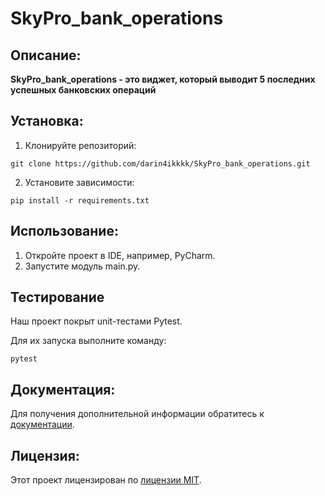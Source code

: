 # SkyPro_bank_operations

## Описание:

**SkyPro_bank_operations - это виджет, который выводит 5 последних успешных банковских операций**

## Установка:

1. Клонируйте репозиторий:
```
git clone https://github.com/darin4ikkkk/SkyPro_bank_operations.git
```
2. Установите зависимости:
```
pip install -r requirements.txt
```
## Использование:

1. Откройте проект в IDE, например, PyCharm.
2. Запустите модуль main.py.

## Тестирование
Наш проект покрыт unit-тестами Pytest. 

Для их запуска выполните команду:
```
pytest
```


## Документация:

Для получения дополнительной информации обратитесь к [документации](docs/README.md).

## Лицензия:

Этот проект лицензирован по [лицензии MIT](LICENSE).
